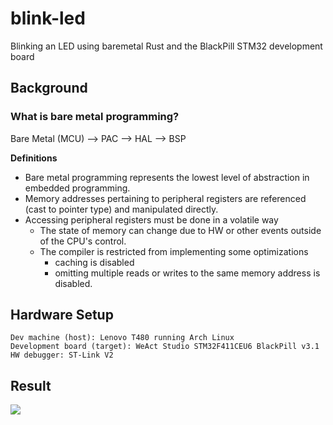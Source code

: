 # blink-led

Blinking an LED using baremetal Rust and the BlackPill STM32 development board

## Background

### What is bare metal programming?

Bare Metal (MCU) --> PAC --> HAL --> BSP

**Definitions**

- Bare metal programming represents the lowest level of abstraction in embedded programming.
- Memory addresses pertaining to peripheral registers are referenced (cast to pointer type) and manipulated directly.
- Accessing peripheral registers must be done in a volatile way
    - The state of memory can change due to HW or other events outside of the CPU's control.
    - The compiler is restricted from implementing some optimizations
        - caching is disabled
        - omitting multiple reads or writes to the same memory address is disabled.

## Hardware Setup 
```
Dev machine (host): Lenovo T480 running Arch Linux
Development board (target): WeAct Studio STM32F411CEU6 BlackPill v3.1
HW debugger: ST-Link V2 
```
## Result

<img src="img/blink-led.gif">
